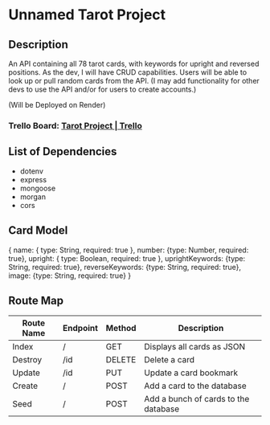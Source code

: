 # Unnamed Tarot Project

## Description

An API containing all 78 tarot cards, with keywords for upright and reversed positions. As the dev, I will have CRUD capabilities. Users will be able to look up or pull random cards from the API. (I may add functionality for other devs to use the API and/or for users to create accounts.)

(Will be Deployed on Render)

### Trello Board: [Tarot Project | Trello](https://trello.com/b/ixUv6oL7/tarot-project)

## List of Dependencies

- dotenv
- express
- mongoose
- morgan
- cors

## Card Model

{
name: { type: String, required: true },
number: {type: Number, required: true},
upright: { type: Boolean, required: true },
uprightKeywords: {type: String, required: true},
reverseKeywords: {type: String, required: true},
image: {type: String, required: true}
}

## Route Map

| Route Name | Endpoint | Method | Description                          |
| ---------- | -------- | ------ | ------------------------------------ |
| Index      | /        | GET    | Displays all cards as JSON           |
| Destroy    | /id      | DELETE | Delete a card                        |
| Update     | /id      | PUT    | Update a card bookmark               |
| Create     | /        | POST   | Add a card to the database           |
| Seed       | /        | POST   | Add a bunch of cards to the database |
